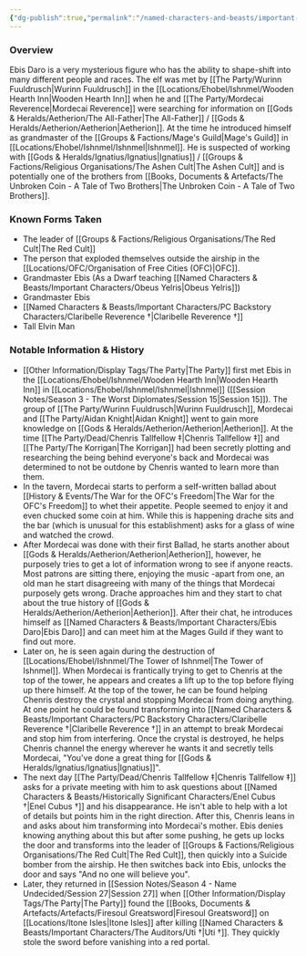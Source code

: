 ```yaml
---
{"dg-publish":true,"permalink":"/named-characters-and-beasts/important-characters/ebis-daro/","tags":["NPC","Important"],"updated":"2024-12-31T22:33:31.097+00:00"}
---
```



### Overview
Ebis Daro is a very mysterious figure who has the ability to shape-shift into many different people and races. The elf was met by [[The Party/Wurinn Fuuldrusch\|Wurinn Fuuldrusch]] in the [[Locations/Ehobel/Ishnmel/Wooden Hearth Inn\|Wooden Hearth Inn]] when he and [[The Party/Mordecai Reverence\|Mordecai Reverence]] were searching for information on [[Gods & Heralds/Aetherion/The All-Father\|The All-Father]] / [[Gods & Heralds/Aetherion/Aetherion\|Aetherion]]. At the time he introduced himself as grandmaster of the [[Groups & Factions/Mage's Guild\|Mage's Guild]] in [[Locations/Ehobel/Ishnmel/Ishnmel\|Ishnmel]]. He is suspected of working with [[Gods & Heralds/Ignatius/Ignatius\|Ignatius]] / [[Groups & Factions/Religious Organisations/The Ashen Cult\|The Ashen Cult]] and is potentially one of the brothers from [[Books, Documents & Artefacts/The Unbroken Coin - A Tale of Two Brothers\|The Unbroken Coin - A Tale of Two Brothers]].

### Known Forms Taken
- The leader of [[Groups & Factions/Religious Organisations/The Red Cult\|The Red Cult]]
- The person that exploded themselves outside the airship in the [[Locations/OFC/Organisation of Free Cities (OFC)\|OFC]].
- Grandmaster Ebis (As a Dwarf teaching [[Named Characters & Beasts/Important Characters/Obeus Yelris\|Obeus Yelris]])
- Grandmaster Ebis 
- [[Named Characters & Beasts/Important Characters/PC Backstory Characters/Claribelle Reverence †\|Claribelle Reverence †]]
- Tall Elvin Man

### Notable Information & History 
- [[Other Information/Display Tags/The Party\|The Party]] first met Ebis in the [[Locations/Ehobel/Ishnmel/Wooden Hearth Inn\|Wooden Hearth Inn]] in [[Locations/Ehobel/Ishnmel/Ishnmel\|Ishnmel]] ([[Session Notes/Season 3 - The Worst Diplomates/Session 15\|Session 15]]). The group of [[The Party/Wurinn Fuuldrusch\|Wurinn Fuuldrusch]], Mordecai and [[The Party/Aidan Knight\|Aidan Knight]] went to gain more knowledge on [[Gods & Heralds/Aetherion/Aetherion\|Aetherion]]. At the time [[The Party/Dead/Chenris Tallfellow ‡\|Chenris Tallfellow ‡]] and [[The Party/The Korrigan\|The Korrigan]] had been secretly plotting and researching the being behind everyone's back and Mordecai was determined to not be outdone by Chenris wanted to learn more than them. 
- In the tavern, Mordecai starts to perform a self-written ballad about [[History & Events/The War for the OFC's Freedom\|The War for the OFC's Freedom]] to whet their appetite. People seemed to enjoy it and even chucked some coin at him. While this is happening drache sits and the bar (which is unusual for this establishment) asks for a glass of wine and watched the crowd. 
- After Mordecai was done with their first Ballad, he starts another about [[Gods & Heralds/Aetherion/Aetherion\|Aetherion]], however, he purposely tries to get a lot of information wrong to see if anyone reacts. Most patrons are sitting there, enjoying the music -apart from one, an old man he start disagreeing with many of the things that Mordecai purposely gets wrong. Drache approaches him and they start to chat about the true history of [[Gods & Heralds/Aetherion/Aetherion\|Aetherion]]. After their chat, he introduces himself as [[Named Characters & Beasts/Important Characters/Ebis Daro\|Ebis Daro]] and can meet him at the Mages Guild if they want to find out more. 
- Later on, he is seen again during the destruction of [[Locations/Ehobel/Ishnmel/The Tower of Ishnmel\|The Tower of Ishnmel]]. When Mordecai is frantically trying to get to Chenris at the top of the tower, he appears and creates a lift up to the top before flying up there himself. At the top of the tower, he can be found helping Chenris destroy the crystal and stopping Mordecai from doing anything. At one point he could be found transforming into [[Named Characters & Beasts/Important Characters/PC Backstory Characters/Claribelle Reverence †\|Claribelle Reverence †]] in an attempt to break Mordecai and stop him from interfering. Once the crystal is destroyed, he helps Chenris channel the energy wherever he wants it and secretly tells Mordecai, "You've done a great thing for [[Gods & Heralds/Ignatius/Ignatius\|Ignatius]]". 
- The next day [[The Party/Dead/Chenris Tallfellow ‡\|Chenris Tallfellow ‡]] asks for a private meeting with him to ask questions about [[Named Characters & Beasts/Historically Significant  Characters/Enel Cubus †\|Enel Cubus †]] and his disappearance. He isn't able to help with a lot of details but points him in the right direction. After this, Chenris leans in and asks about him transforming into Mordecai's mother. Ebis denies knowing anything about this but after some pushing, he gets up locks the door and transforms into the leader of [[Groups & Factions/Religious Organisations/The Red Cult\|The Red Cult]], then quickly into a Suicide bomber from the airship. He then switches back into Ebis, unlocks the door and says "And no one will believe you".
- Later, they returned in [[Session Notes/Season 4 - Name Undecided/Session 27\|Session 27]] when [[Other Information/Display Tags/The Party\|The Party]] found the [[Books, Documents & Artefacts/Artefacts/Firesoul Greatsword\|Firesoul Greatsword]] on [[Locations/Itone Isles\|Itone Isles]] after killing [[Named Characters & Beasts/Important Characters/The Auditors/Uti †\|Uti †]]. They quickly stole the sword before vanishing into a red portal.